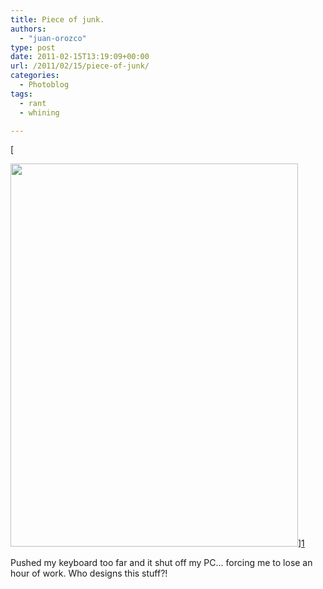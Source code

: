```yaml
---
title: Piece of junk.
authors: 
  - "juan-orozco"
type: post
date: 2011-02-15T13:19:09+00:00
url: /2011/02/15/piece-of-junk/
categories:
  - Photoblog
tags:
  - rant
  - whining

---
```

[
  
<img class="aligncenter size-full wp-image-2750" title="Photo Feb 15, 8 59 35 AM" src="http://juanthedesigner.files.wordpress.com/2011/02/photo-feb-15-8-59-35-am-e1297779441658.jpg?resize=460%2C613" alt="" width="460" height="613" data-recalc-dims="1" />][1]

Pushed my keyboard too far and it shut off my PC... forcing me to lose an hour of work. Who designs this stuff?!

 [1]: http://juanthedesigner.files.wordpress.com/2011/02/photo-feb-15-8-59-35-am.jpg
